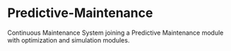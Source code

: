 # Predictive-Maintenance
Continuous Maintenance System joining a Predictive Maintenance  module with optimization and simulation modules.
